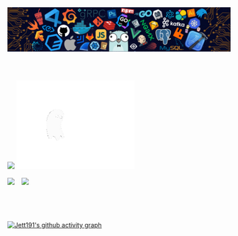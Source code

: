 




<img src="src/header_.png">

</br></br>

<div align="left">
<span>  </span>
<img height="200px"  src="https://github-readme-stats.vercel.app/api?username=jett191&show_icons=true&theme=react&rank_icon=github&hide_border=true" />
<img height="200px"  src="src/Loading-animation-unscreen.gif">
<span> </span>
</div>

</br>

<div align="left">
<span>  </span>
<img height="190px" src="https://streak-stats.demolab.com/?user=jett191&theme=monokai-metallian&hide_border=true" /><span> &nbsp&nbsp </span>
<img height="190px"src="https://github-readme-stats.vercel.app/api/top-langs/?username=anuraghazra&layout=compact&theme=tokyonight&hide_border=true" />
<span>  </span>
<div>
  
</br></br></br>

[![Jett191's github activity graph](https://github-readme-activity-graph.vercel.app/graph?username=Jett191&theme=react)](https://github.com/ashutosh00710/github-readme-activity-graph)

